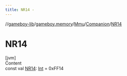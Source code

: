 ```yaml
---
title: NR14 -
---
```

//[gameboy-lib](../../../index.md)/[gameboy.memory](../../index.md)/[Mmu](../index.md)/[Companion](index.md)/[NR14](-n-r14.md)



# NR14  
[jvm]  
Content  
const val [NR14](-n-r14.md): [Int](https://kotlinlang.org/api/latest/jvm/stdlib/kotlin/-int/index.html) = 0xFF14  




